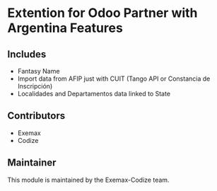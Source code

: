# Extention for Odoo Partner with Argentina Features

## Includes

* Fantasy Name
* Import data from AFIP just with CUIT (Tango API or Constancia de Inscripción)
* Localidades and Departamentos data linked to State

## Contributors

* Exemax
* Codize

## Maintainer

This module is maintained by the Exemax-Codize team.
